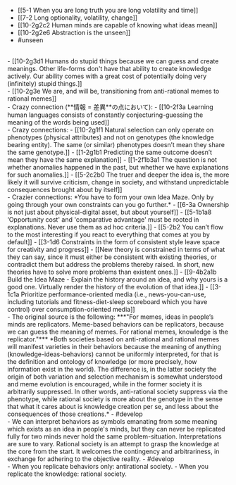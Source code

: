 - [[5-1 When you are long truth you are long volatility and time]]
- [[7-2 Long optionality, volatility, change]]
- [[10-2g2c2 Human minds are capable of knowing what ideas mean]]
- [[10-2g2e6 Abstraction is the unseen]]
- #unseen
<br>
- [[10-2g3d1 Humans do stupid things because we can guess and create meanings. Other life-forms don't have that ability to create knowledge actively. Our ability comes with a great cost of potentially doing very (infinitely) stupid things.]]
<br>
- [[10-2g3e We are, and will be, transitioning from anti-rational memes to rational memes]]
<br>
- Crazy connection (**情報 = 差異**の点において):
- [[10-2f3a Learning human languages consists of constantly conjecturing-guessing the meaning of the words being used]]
<br>
- Crazy connections:
- [[10-2g1f1 Natural selection can only operate on phenotypes (physical attributes) and not on genotypes (the knowledge bearing entity). The same (or similar) phenotypes doesn’t mean they share the same genotype.]]
- [[1-2g1b1 Predicting the same outcome doesn’t mean they have the same explanation]]
- [[1-2f1b3a1 The question is not whether anomalies happened in the past, but whether we have explanations for such anomalies.]]
- [[5-2c2b0 The truer and deeper the idea is, the more likely it will survive criticism, change in society, and withstand unpredictable consequences brought about by itself]]
<br>
- Crazier connections:
*You have to form your own Idea Maze. Only by going through your own constraints can you go further.*
- [[6-3a Ownership is not just about physical-digital asset, but about yourself]]
- [[5-1b1a8 ‘Opportunity cost' and 'comparative advantage' must be rooted in explanations. Never use them as ad hoc criteria.]]
- [[5-2b2 You can’t flow to the most interesting if you react to everything that comes at you by default]]
- [[3-1d6 Constraints in the form of consistent style leave space for creativity and progress]]
- [[New theory is constrained in terms of what they can say, since it must either be consistent with existing theories, or contradict them but address the problems thereby raised. In short, new theories have to solve more problems than existent ones.]]
- [[9-4b2a1b Build the Idea Maze - Explain the history around an idea, and why yours is a good one. Virtually render the history of the evolution of that idea.]]
- [[3-1c1a Prioritize performance-oriented media (i.e., news-you-can-use, including tutorials and fitness-diet-sleep scoreboard which you have control) over consumption-oriented media]]
<br>
- The original source is the following:
***"For memes, ideas in people’s minds are replicators. Meme-based behaviors can be replicators, because we can guess the meaning of memes. For rational memes, knowledge is the replicator."***
*Both societies based on anti-rational and rational memes will manifest varieties in their behaviors because the meaning of anything (knowledge-ideas-behaviors) cannot be uniformly interpreted, for that is the definition and ontology of knowledge (or more precisely, how information exist in the world). The difference is, in the latter society the origin of both variation and selection mechanism is somewhat understood and meme evolution is encouraged, while in the former society it is arbitrarily suppressed. In other words, anti-rational society suppress via the phenotype, while rational society is more about the genotype in the sense that what it cares about is knowledge creation per se, and less about the consequences of those creations.*
- #develop
<br>
- We can interpret behaviors as symbols emanating from some meaning which exists as an idea in people's minds, but they can never be replicated fully for two minds never hold the same problem-situation. Interpretations are sure to vary. Rational society is an attempt to grasp the knowledge at the core from the start. It welcomes the contingency and arbitrariness, in exchange for adhering to the objective reality.
- #develop
<br>
- When you replicate behaviors only: antirational society.
- When you replicate the knowledge: rational society.
<br>
